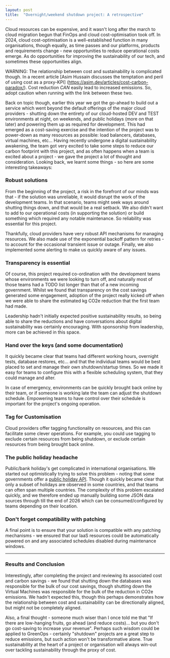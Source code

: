 ```yaml
---
layout: post
title:  "Overnight/weekend shutdown project: A retrospective"
---
```


Cloud resources can be expensive, and it wasn't long after the march to cloud migration begun that FinOps and cloud cost-optimisation took off. In 2024, cloud cost-optimisation is a well-established function in many organisations, though equally, as time passes and our platforms, products and requirements change - new opportunities to reduce operational costs emerge. As do opportunities for improving the sustainability of our tech, and sometimes these opportunities align.

WARNING: The relationship between cost and sustainability is complicated though. In a recent article [Asim Hussain discusses the temptation and peril of using cost as a proxy-KPI] (https://asim.dev/articles/cost-carbon-paradox/). Cost reduction _CAN_ easily lead to increased emissions. So, adopt caution when running with the link between these two.

Back on topic though, earlier this year we got the go-ahead to build out a service which went beyond the default offerings of the major cloud providers - shutting down the entirety of our cloud-hosted DEV and TEST environments at night, on weekends, and public holidays (more on that later) and powering them up as required for development. This had emerged as a cost-saving exercise and the intention of the project was to power-down as many resources as possible: load balancers, databases, virtual machines, etc... Having recently undergone a digital sustainability awakening, the team got very excited to take some steps to reduce our carbon footprint with this project, and as often happens when a team is excited about a project - we gave the project a lot of thought and consideration. Looking back, we learnt some things - so here are some interesting takeaways:

### Robust solutions
From the beginning of the project, a risk in the forefront of our minds was that - if the solution was unreliable, it would disrupt the work of the development teams. In that scenario, teams might seek ways around shutting things down, and that would be a real setback. We also didn't want to add to our operational costs (in supporting the solution) or build something which required any notable maintenance. So reliability was essential for this project.

Thankfully, cloud providers have very robust API mechanisms for managing resources. We also made use of the exponential backoff pattern for retries - to account for the occasional transient issue or outage. Finally, we also implemented some alerting to make us quickly aware of any issues.

### Transparency is essential
Of course, this project required co-ordination with the development teams whose environments we were looking to turn off, and naturally most of those teams had a TODO list longer than that of a new incoming government. Whilst we found that transparency on the cost savings generated some engagement, adoption of the project really kicked off when we were able to share the estimated kg CO2e reduction that the first team had made.

Leadership hadn't initially expected positive sustainability results, so being able to share the reductions and have conversations about digital sustainability was certainly encouraging. With sponsorship from leadership, more can be achieved in this space.

### Hand over the keys (and some documentation)
It quickly became clear that teams had different working hours, overnight tests, database restores, etc... and that the individual teams would be best placed to set and manage their own shutdown/startup times. So we made it easy for teams to configure this with a flexible scheduling system, that they could manage and alter.

In case of emergency, environments can be quickly brought back online by their team, or if someone is working late the team can adjust the shutdown schedule. Empowering teams to have control over their schedule is important for the project's ongoing operation.

### Tag for Customisation
Cloud providers offer tagging functionality on resources, and this can facilitate some clever operations. For example, you could use tagging to exclude certain resources from being shutdown, or exclude certain resources from being brought back online.

### The public holiday headache
Public/bank holiday's get complicated in international organisations. We started out optimistically trying to solve this problem - noting that some governments offer a [public holiday API](https://www.api.gov.uk/gds/bank-holidays/#bank-holidays). Though it quickly became clear that only a subset of holidays are observed in some countries, and that teams can often span multiple countries. The complexity of this problem escalated quickly, and we therefore ended up manually building some JSON data sources through till the end of 2026 which can be consumed/configured by teams depending on their location.

### Don't forget compatibility with patching
A final point is to ensure that your solution is compatible with any patching mechanisms - we ensured that our IaaS resources could be automatically powered on and any associated schedules disabled during maintenance windows.

---

### Results and Conclusion

Interestingly, after completing the project and reviewing its associated cost and carbon savings - we found that shutting down the databases was responsible for the bulk of our cost savings, though shutting down the Virtual Machines was responsible for the bulk of the reduction in CO2e emissions. We hadn't expected this, though this perhaps demonstrates how the relationship between cost and sustainability can be directionally aligned, but might not be completely aligned.

Also, a final thought - someone much wiser than I once told me that "If there are low-hanging fruits, go ahead (and reduce costs)... but you don't go cost-saving to increase your revenue". Perhaps such wisdom could be applied to GreenOps - certainly "shutdown" projects are a great step to reduce emissions, but such action won't be transformative alone. True sustainability at the heart of a project or organisation will always win-out over tackling sustainability through the proxy of cost.
